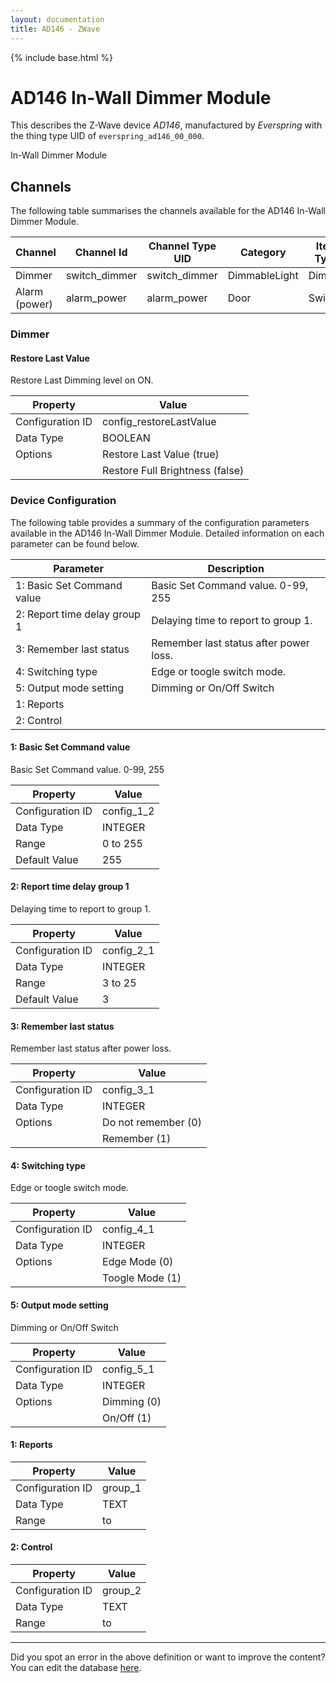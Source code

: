 ```yaml
---
layout: documentation
title: AD146 - ZWave
---
```


{% include base.html %}

# AD146 In-Wall Dimmer Module

This describes the Z-Wave device *AD146*, manufactured by *Everspring* with the thing type UID of ```everspring_ad146_00_000```. 

In-Wall Dimmer Module


## Channels
The following table summarises the channels available for the AD146 In-Wall Dimmer Module.

| Channel | Channel Id | Channel Type UID | Category | Item Type |
|---------|------------|------------------|----------|-----------|
| Dimmer | switch_dimmer | switch_dimmer | DimmableLight | Dimmer |
| Alarm (power) | alarm_power | alarm_power | Door | Switch |


### Dimmer

#### Restore Last Value

Restore Last Dimming level on ON.


| Property         | Value    |
|------------------|----------|
| Configuration ID | config_restoreLastValue |
| Data Type        | BOOLEAN || Default Value | true |
| Options | Restore Last Value (true) |
|  | Restore Full Brightness (false) |


### Device Configuration
The following table provides a summary of the configuration parameters available in the AD146 In-Wall Dimmer Module.
Detailed information on each parameter can be found below.

| Parameter   | Description |
|-------------|-------------|
| 1: Basic Set Command value | Basic Set Command value. 0-99, 255 |
| 2: Report time delay group 1 | Delaying time to report to group 1. |
| 3: Remember last status | Remember last status after power loss. |
| 4: Switching type | Edge or toogle switch mode. |
| 5: Output mode setting | Dimming or On/Off Switch |
| 1: Reports |  |
| 2: Control |  |


#### 1: Basic Set Command value

Basic Set Command value. 0-99, 255


| Property         | Value    |
|------------------|----------|
| Configuration ID | config_1_2 |
| Data Type        | INTEGER |
| Range | 0 to 255 |
| Default Value | 255 |


#### 2: Report time delay group 1

Delaying time to report to group 1.


| Property         | Value    |
|------------------|----------|
| Configuration ID | config_2_1 |
| Data Type        | INTEGER |
| Range | 3 to 25 |
| Default Value | 3 |


#### 3: Remember last status

Remember last status after power loss.


| Property         | Value    |
|------------------|----------|
| Configuration ID | config_3_1 |
| Data Type        | INTEGER || Default Value | 1 |
| Options | Do not remember (0) |
|  | Remember (1) |


#### 4: Switching type

Edge or toogle switch mode.


| Property         | Value    |
|------------------|----------|
| Configuration ID | config_4_1 |
| Data Type        | INTEGER || Default Value | 0 |
| Options | Edge Mode (0) |
|  | Toogle Mode (1) |


#### 5: Output mode setting

Dimming or On/Off Switch


| Property         | Value    |
|------------------|----------|
| Configuration ID | config_5_1 |
| Data Type        | INTEGER || Default Value | 0 |
| Options | Dimming (0) |
|  | On/Off (1) |


#### 1: Reports


| Property         | Value    |
|------------------|----------|
| Configuration ID | group_1 |
| Data Type        | TEXT |
| Range |  to  |


#### 2: Control


| Property         | Value    |
|------------------|----------|
| Configuration ID | group_2 |
| Data Type        | TEXT |
| Range |  to  |


---

Did you spot an error in the above definition or want to improve the content?
You can edit the database [here](http://www.cd-jackson.com/index.php/zwave/zwave-device-database/zwave-device-list/devicesummary/24).
